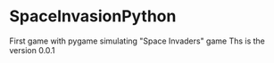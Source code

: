 # SpaceInvasionPython
First game with pygame simulating "Space Invaders" game
Ths is the version 0.0.1
